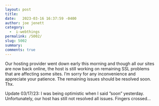 ```yaml
---
layout: post
title:  
date:   2023-03-16 16:37:59 -0400
author: joe jenett
category:
  -  i-webthings
permalink: /5002/
slug: 5002
summary: 
comments: true
---
```

<p>Our hosting provider went down early this morning and though all our sites are now back online, the host is still working on remaining SSL problems that are affecting some sites. I’m sorry for any inconvenience and appreciate your patience. The remaining issues should be resolved soon. Thx.
</p>
<p>Update 03/17/23: I was being optimistic when I said ”soon” yesterday. Unfortunately, our host has still not resolved all issues. Fingers crossed...
</p>

<a href="https://brid.gy/publish/mastodon"></a>